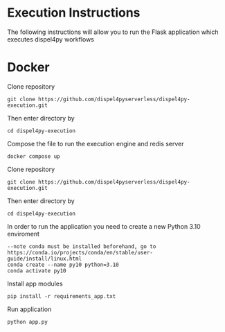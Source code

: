# Execution Instructions

The following instructions will allow you to run the Flask application which executes dispel4py workflows 

# Docker
Clone repository 
```
git clone https://github.com/dispel4pyserverless/dispel4py-execution.git
```
Then enter directory by
```
cd dispel4py-execution 
```
Compose the file to run the execution engine and redis server
```
docker compose up
```

Clone repository 
```
git clone https://github.com/dispel4pyserverless/dispel4py-execution.git
```
Then enter directory by
```
cd dispel4py-execution 
```
In order to run the application you need to create a new Python 3.10 enviroment
```
--note conda must be installed beforehand, go to https://conda.io/projects/conda/en/stable/user-guide/install/linux.html
conda create --name py10 python=3.10
conda activate py10
```
Install app modules
```
pip install -r requirements_app.txt
```
Run application
```
python app.py
```
